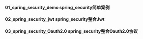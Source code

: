 #### 01_spring_security_demo   spring_security简单案例
#### 02_spring_security_jwt   spring_security整合Jwt
#### 03_spring_security_Oauth2.0   spring_security整合Oauth2.0协议